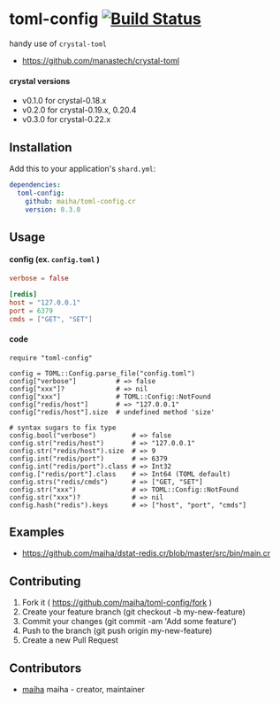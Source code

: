 # toml-config [![Build Status](https://travis-ci.org/maiha/toml-config.cr.svg?branch=master)](https://travis-ci.org/maiha/toml-config.cr)

handy use of `crystal-toml`

- https://github.com/manastech/crystal-toml

#### crystal versions
- v0.1.0 for crystal-0.18.x
- v0.2.0 for crystal-0.19.x, 0.20.4
- v0.3.0 for crystal-0.22.x

## Installation

Add this to your application's `shard.yml`:

```yaml
dependencies:
  toml-config:
    github: maiha/toml-config.cr
    version: 0.3.0
```

## Usage

#### config (ex. `config.toml` )

```toml
verbose = false

[redis]
host = "127.0.0.1"
port = 6379
cmds = ["GET", "SET"]
```

#### code

```crystal
require "toml-config"

config = TOML::Config.parse_file("config.toml")
config["verbose"]          # => false
config["xxx"]?             # => nil
config["xxx"]              # TOML::Config::NotFound
config["redis/host"]       # => "127.0.0.1"
config["redis/host"].size  # undefined method 'size'

# syntax sugars to fix type
config.bool("verbose")         # => false
config.str("redis/host")       # => "127.0.0.1"
config.str("redis/host").size  # => 9
config.int("redis/port")       # => 6379
config.int("redis/port").class # => Int32
config.["redis/port"].class    # => Int64 (TOML default)
config.strs("redis/cmds")      # => ["GET, "SET"]
config.str("xxx")              # => TOML::Config::NotFound
config.str("xxx")?             # => nil
config.hash("redis").keys      # => ["host", "port", "cmds"]
```

## Examples

- https://github.com/maiha/dstat-redis.cr/blob/master/src/bin/main.cr

## Contributing

1. Fork it ( https://github.com/maiha/toml-config/fork )
2. Create your feature branch (git checkout -b my-new-feature)
3. Commit your changes (git commit -am 'Add some feature')
4. Push to the branch (git push origin my-new-feature)
5. Create a new Pull Request

## Contributors

- [maiha](https://github.com/maiha) maiha - creator, maintainer
